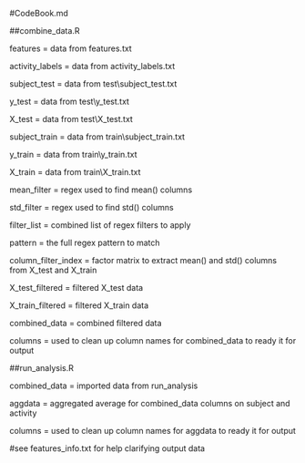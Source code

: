 #CodeBook.md

##combine_data.R

features = data from features.txt

activity_labels = data from activity_labels.txt

subject_test = data from test\subject_test.txt

y_test = data from test\y_test.txt

X_test = data from test\X_test.txt

subject_train = data from train\subject_train.txt

y_train = data from train\y_train.txt

X_train = data from train\X_train.txt

mean_filter = regex used to find mean() columns

std_filter = regex used to find std() columns

filter_list = combined list of regex filters to apply

pattern = the full regex pattern to match

column_filter_index = factor matrix to extract mean() and std() columns from X_test and X_train


X_test_filtered = filtered X_test data

X_train_filtered = filtered X_train data


combined_data = combined filtered data

columns = used to clean up column names for combined_data to ready it for output



##run_analysis.R

combined_data = imported data from run_analysis

aggdata = aggregated average for combined_data columns on subject and activity

columns = used to clean up column names for aggdata to ready it for output

#see features_info.txt for help clarifying output data
